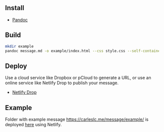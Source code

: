 ## Install

- [Pandoc](https://pandoc.org/installing.html)

## Build

```bash
mkdir example
pandoc message.md -o example/index.html --css style.css --self-contained --metadata title="Ejemplo"
```

## Deploy

Use a cloud service like Dropbox or pCloud to generate a URL, or use an online service like Netlify Drop to publish your message.

- [Netlify Drop](https://app.netlify.com/drop)

## Example

Folder with example message https://carleslc.me/message/example/ is deployed [here](https://eager-elion-4ce525.netlify.com/) using Netlify.